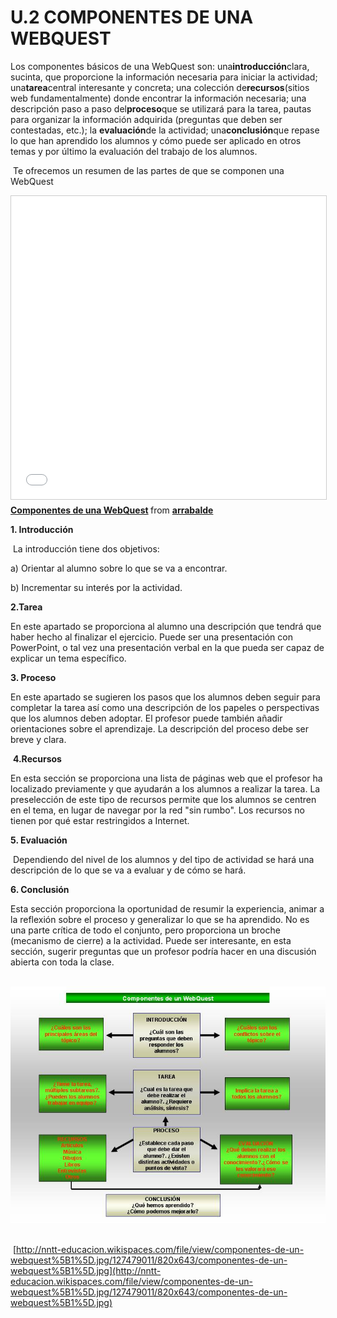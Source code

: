 # U.2 COMPONENTES DE UNA WEBQUEST

Los componentes básicos de una WebQuest son: una**introducción**clara, sucinta, que proporcione la información necesaria para iniciar la actividad; una**tarea**central interesante y concreta; una colección de**recursos**(sitios web fundamentalmente) donde encontrar la información necesaria; una descripción paso a paso del**proceso**que se utilizará para la tarea, pautas para organizar la información adquirida (preguntas que deben ser contestadas, etc.); la **evaluación**de la actividad; una**conclusión**que repase lo que han aprendido los alumnos y cómo puede ser aplicado en otros temas y por último la evaluación del trabajo de los alumnos.

 Te ofrecemos un resumen de las partes de que se componen una WebQuest 

<iframe src="//www.slideshare.net/slideshow/embed_code/key/sSmLUQBSRuz3ap" width="595" height="485" frameborder="0" marginwidth="0" marginheight="0" scrolling="no" style="border:1px solid #CCC; border-width:1px; margin-bottom:5px; max-width: 100%;" allowfullscreen> </iframe> <div style="margin-bottom:5px"> <strong> <a href="//www.slideshare.net/arrabalde/componentes-de-una-webquest" title="Componentes de una WebQuest" target="_blank">Componentes de una WebQuest</a> </strong> from <strong><a href="https://www.slideshare.net/arrabalde" target="_blank">arrabalde</a></strong> </div>

**1\. Introducción**

 La introducción tiene dos objetivos:

a) Orientar al alumno sobre lo que se va a encontrar.

b) Incrementar su interés por la actividad.

**2.Tarea**

En este apartado se proporciona al alumno una descripción que tendrá que haber hecho al finalizar el ejercicio. Puede ser una presentación con PowerPoint, o tal vez una presentación verbal en la que pueda ser capaz de explicar un tema específico.

**3\. Proceso**

En este apartado se sugieren los pasos que los alumnos deben seguir para completar la tarea así como una descripción de los papeles o perspectivas que los alumnos deben adoptar. El profesor puede también añadir orientaciones sobre el aprendizaje. La descripción del proceso debe ser breve y clara.

 **4.Recursos**

En esta sección se proporciona una lista de páginas web que el profesor ha localizado previamente y que ayudarán a los alumnos a realizar la tarea. La preselección de este tipo de recursos permite que los alumnos se centren en el tema, en lugar de navegar por la red "sin rumbo". Los recursos no tienen por qué estar restringidos a Internet.

**5\. Evaluación**

 Dependiendo del nivel de los alumnos y del tipo de actividad se hará una descripción de lo que se va a evaluar y de cómo se hará.

**6\. Conclusión**

Esta sección proporciona la oportunidad de resumir la experiencia, animar a la reflexión sobre el proceso y generalizar lo que se ha aprendido. No es una parte crítica de todo el conjunto, pero proporciona un broche (mecanismo de cierre) a la actividad. Puede ser interesante, en esta sección, sugerir preguntas que un profesor podría hacer en una discusión abierta con toda la clase.


 ![Componentes de una WebQuest](img/componentes-de-un-webquest1.jpg "Componentes de una WebQuest")              


 [http://nntt-educacion.wikispaces.com/file/view/componentes-de-un-webquest%5B1%5D.jpg/127479011/820x643/componentes-de-un-webquest%5B1%5D.jpg](http://nntt-educacion.wikispaces.com/file/view/componentes-de-un-webquest%5B1%5D.jpg/127479011/820x643/componentes-de-un-webquest%5B1%5D.jpg)


